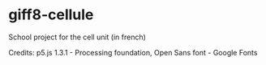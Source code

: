 # giff8-cellule
School project for the cell unit (in french)

Credits: p5.js 1.3.1 - Processing foundation, Open Sans font - Google Fonts
